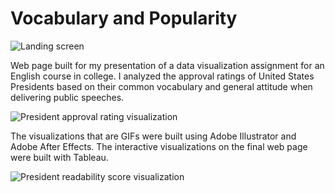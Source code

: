 # Vocabulary and Popularity

![Landing screen](https://user-images.githubusercontent.com/31291920/50862837-ba9fb280-136a-11e9-974b-5954eb59113f.png)

Web page built for my presentation of a data visualization assignment for an English course in college. I analyzed the approval ratings of United States Presidents based on their common vocabulary and general attitude when delivering public speeches.

![President approval rating visualization](https://user-images.githubusercontent.com/31291920/50862951-1702d200-136b-11e9-9539-9c7ee483613f.gif)

The visualizations that are GIFs were built using Adobe Illustrator and Adobe After Effects. The interactive visualizations on the final web page were built with Tableau.

![President readability score visualization](https://user-images.githubusercontent.com/31291920/50862980-313cb000-136b-11e9-82b6-e5dc265153dc.gif)
